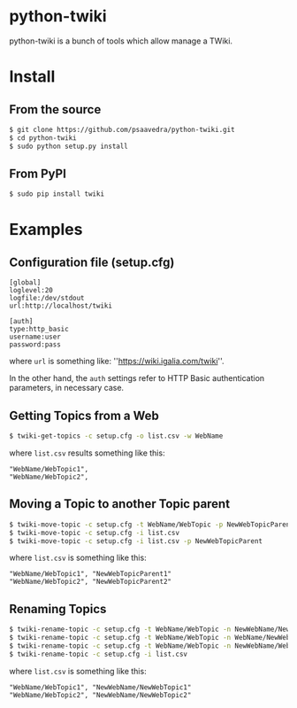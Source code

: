 # python-twiki

python-twiki is a bunch of tools which allow manage a TWiki.

# Install

## From the source

```sh
$ git clone https://github.com/psaavedra/python-twiki.git
$ cd python-twiki
$ sudo python setup.py install
```

## From PyPI

```sh
$ sudo pip install twiki
```

# Examples

## Configuration file (setup.cfg)

```
[global]
loglevel:20
logfile:/dev/stdout
url:http://localhost/twiki

[auth]
type:http_basic
username:user
password:pass
```
where `url` is something like: ''https://wiki.igalia.com/twiki''.

In the other hand, the `auth` settings refer to HTTP Basic
authentication parameters, in necessary case.

## Getting Topics from a Web

```sh 
$ twiki-get-topics -c setup.cfg -o list.csv -w WebName

```

where `list.csv` results something like this:

```
"WebName/WebTopic1",
"WebName/WebTopic2",
```

## Moving a Topic to another Topic parent

```sh
$ twiki-move-topic -c setup.cfg -t WebName/WebTopic -p NewWebTopicParent
$ twiki-move-topic -c setup.cfg -i list.csv
$ twiki-move-topic -c setup.cfg -i list.csv -p NewWebTopicParent

```

where `list.csv` is something like this:

```
"WebName/WebTopic1", "NewWebTopicParent1"
"WebName/WebTopic2", "NewWebTopicParent2"

```

## Renaming Topics

```sh
$ twiki-rename-topic -c setup.cfg -t WebName/WebTopic -n NewWebName/NewWebTopic
$ twiki-rename-topic -c setup.cfg -t WebName/WebTopic -n WebName/NewWebTopic
$ twiki-rename-topic -c setup.cfg -t WebName/WebTopic -n NewWebName/WebTopic
$ twiki-rename-topic -c setup.cfg -i list.csv
```

where `list.csv` is something like this:

```
"WebName/WebTopic1", "NewWebName/NewWebTopic1"
"WebName/WebTopic2", "NewWebName/NewWebTopic2"
```


